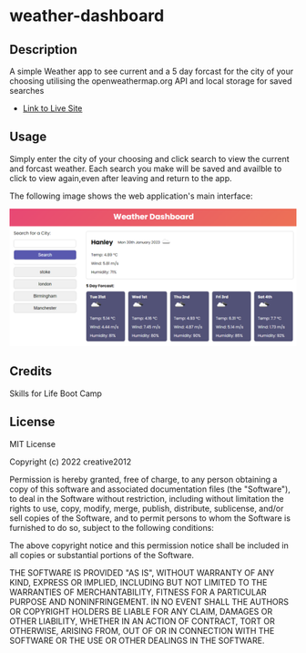 # weather-dashboard
## Description
A simple Weather app to see current and a 5 day forcast for the city of your choosing utilising the openweathermap.org API and local storage for saved searches

 - [Link to Live Site](https://creative2012.github.io/weather-dashboard/)

## Usage
Simply enter the city of your choosing and click search to view the current and forcast weather.
Each search you make will be saved and availble to click to view again,even after leaving and return to the app.

The following image shows the web application's main interface:

![main screen of app](images/weatherapp.png)


## Credits

Skills for Life Boot Camp

## License

MIT License

Copyright (c) 2022 creative2012

Permission is hereby granted, free of charge, to any person obtaining a copy
of this software and associated documentation files (the "Software"), to deal
in the Software without restriction, including without limitation the rights
to use, copy, modify, merge, publish, distribute, sublicense, and/or sell
copies of the Software, and to permit persons to whom the Software is
furnished to do so, subject to the following conditions:

The above copyright notice and this permission notice shall be included in all
copies or substantial portions of the Software.

THE SOFTWARE IS PROVIDED "AS IS", WITHOUT WARRANTY OF ANY KIND, EXPRESS OR
IMPLIED, INCLUDING BUT NOT LIMITED TO THE WARRANTIES OF MERCHANTABILITY,
FITNESS FOR A PARTICULAR PURPOSE AND NONINFRINGEMENT. IN NO EVENT SHALL THE
AUTHORS OR COPYRIGHT HOLDERS BE LIABLE FOR ANY CLAIM, DAMAGES OR OTHER
LIABILITY, WHETHER IN AN ACTION OF CONTRACT, TORT OR OTHERWISE, ARISING FROM,
OUT OF OR IN CONNECTION WITH THE SOFTWARE OR THE USE OR OTHER DEALINGS IN THE
SOFTWARE.
